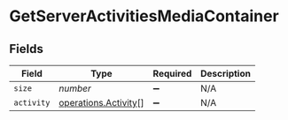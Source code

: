 # GetServerActivitiesMediaContainer


## Fields

| Field                                                        | Type                                                         | Required                                                     | Description                                                  |
| ------------------------------------------------------------ | ------------------------------------------------------------ | ------------------------------------------------------------ | ------------------------------------------------------------ |
| `size`                                                       | *number*                                                     | :heavy_minus_sign:                                           | N/A                                                          |
| `activity`                                                   | [operations.Activity](../../models/operations/activity.md)[] | :heavy_minus_sign:                                           | N/A                                                          |